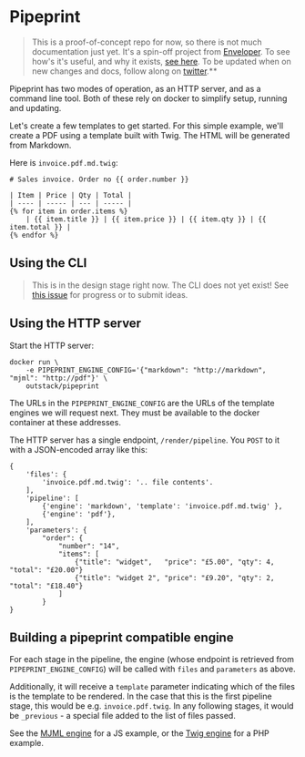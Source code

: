 # Pipeprint

> This is a proof-of-concept repo for now, so there is not much documentation just yet. It's a spin-off project from [Enveloper](https://github.com/outstack/enveloper). To see how's it's useful, and why it exists, [see here](https://github.com/outstack/enveloper/blob/master/docs/04-advanced-templating.md). To be updated when on new changes and docs, follow along on [twitter](https://twitter.com/_outstack).**

Pipeprint has two modes of operation, as an HTTP server, and as a command line tool. 
Both of these rely on docker to simplify setup, running and updating. 

Let's create a few templates to get started. For this simple example, we'll create a PDF
using a template built with Twig. The HTML will be generated from Markdown.

Here is `invoice.pdf.md.twig`:
    
    # Sales invoice. Order no {{ order.number }}
    
    | Item | Price | Qty | Total |
    | ---- | ----- | --- | ----- | 
    {% for item in order.items %}
        | {{ item.title }} | {{ item.price }} | {{ item.qty }} | {{ item.total }} |
    {% endfor %}


## Using the CLI

> This is in the design stage right now. The CLI does not yet exist! See [this issue](https://github.com/outstack/pipeprint/issues/2) for progress or to submit ideas.

## Using the HTTP server

Start the HTTP server:

    docker run \
        -e PIPEPRINT_ENGINE_CONFIG='{"markdown": "http://markdown", "mjml": "http://pdf"}' \
        outstack/pipeprint

The URLs in the `PIPEPRINT_ENGINE_CONFIG` are the URLs of the template engines we will request next. They must be 
available to the docker container at these addresses.

The HTTP server has a single endpoint, `/render/pipeline`. You `POST` to it with a JSON-encoded array like this:

    {
        'files': {
            'invoice.pdf.md.twig': '.. file contents'.
        ],
        'pipeline': [
            {'engine': 'markdown', 'template': 'invoice.pdf.md.twig' },
            {'engine': 'pdf'},
        ],
        'parameters': {
            "order": {
                "number": "14", 
                "items": [
                    {"title": "widget",   "price": "£5.00", "qty": 4, "total": "£20.00"}
                    {"title": "widget 2", "price": "£9.20", "qty": 2, "total": "£18.40"}
                ]
            }
    }

## Building a pipeprint compatible engine

For each stage in the pipeline, the engine (whose endpoint is retrieved from `PIPEPRINT_ENGINE_CONFIG`) will
be called with `files` and `parameters` as above.

Additionally, it will receive a `template` parameter indicating which of the files is the template to be
rendered. In the case that this is the first pipeline stage, this would be e.g. `invoice.pdf.twig`. In any following
stages, it would be `_previous` - a special file added to the list of files passed. 

See the [MJML engine](https://github.com/outstack/pipeprint-engine-mjml) for a JS example, or the [Twig engine](https://github.com/outstack/pipeprint-engine-twig) for a PHP example.